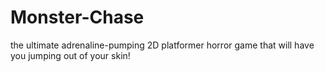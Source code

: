 # Monster-Chase
the ultimate adrenaline-pumping 2D platformer horror game that will have you jumping out of your skin!
